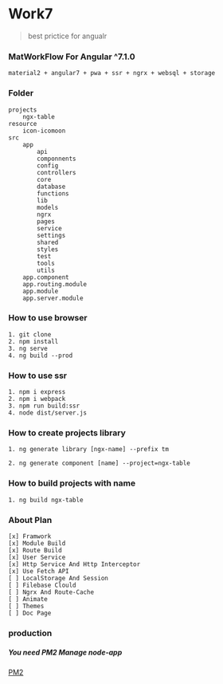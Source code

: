 # Work7

> best prictice for angualr

### MatWorkFlow For Angular ^7.1.0

    material2 + angular7 + pwa + ssr + ngrx + websql + storage

### Folder

    projects
        ngx-table
    resource
        icon-icomoon
    src
        app
            api
            componnents
            config
            controllers
            core
            database
            functions
            lib
            models
            ngrx
            pages
            service
            settings
            shared
            styles
            test
            tools
            utils
        app.component
        app.routing.module
        app.module
        app.server.module



### How to use browser

    1. git clone
    2. npm install
    3. ng serve
    4. ng build --prod

### How to use ssr

    1. npm i express
    2. npm i webpack
    3. npm run build:ssr
    4. node dist/server.js

### How to create projects library

    1. ng generate library [ngx-name] --prefix tm

    2. ng generate component [name] --project=ngx-table

### How to build projects with name

    1. ng build ngx-table


### About Plan

    [x] Framwork
    [x] Module Build
    [x] Route Build
    [x] User Service
    [x] Http Service And Http Interceptor
    [x] Use Fetch API
    [ ] LocalStorage And Session
    [ ] Filebase Clould
    [ ] Ngrx And Route-Cache
    [ ] Animate
    [ ] Themes
    [ ] Doc Page


### production

##### You need PM2 Manage node-app
[PM2](https://pm2.io/doc/en/runtime/guide/installation/)


